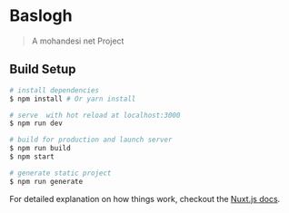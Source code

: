# Baslogh

> A mohandesi net Project

## Build Setup

``` bash
# install dependencies
$ npm install # Or yarn install

# serve  with hot reload at localhost:3000
$ npm run dev

# build for production and launch server
$ npm run build
$ npm start

# generate static project
$ npm run generate
```

For detailed explanation on how things work, checkout the [Nuxt.js docs](https://github.com/nuxt/nuxt.js).

